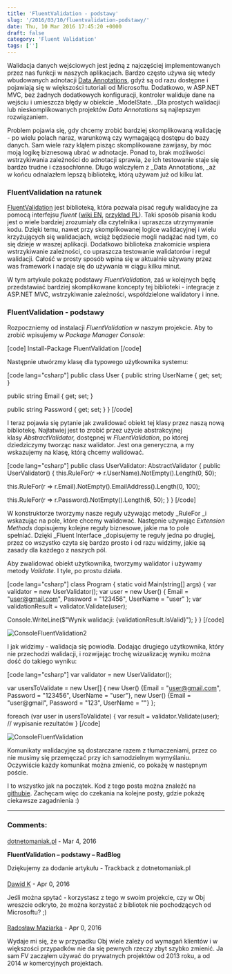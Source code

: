 ```yaml
---
title: 'FluentValidation - podstawy'
slug: '/2016/03/10/fluentvalidation-podstawy/'
date: Thu, 10 Mar 2016 17:45:20 +0000
draft: false
category: 'Fluent Validation'
tags: ['']
---
```


Walidacja danych wejściowych jest jedną z najczęściej implementowanych przez nas funkcji w naszych aplikacjach. Bardzo często używa się wtedy wbudowanych adnotacji [Data Annotations](https://msdn.microsoft.com/en-us/library/dd901590%28VS.95%29.aspx?f=255&MSPPError=-2147217396), gdyż są od razu dostępne i pojawiają się w większości tutoriali od Microsoftu. Dodatkowo, w ASP.NET MVC, bez żadnych dodatkowych konfiguracji, kontroler waliduje dane na wejściu i umieszcza błędy w obiekcie _ModelState. _Dla prostych walidacji lub nieskomplikowanych projektów _Data Annotations_ są najlepszym rozwiązaniem.

Problem pojawia się, gdy chcemy zrobić bardziej skomplikowaną walidację - po wielu polach naraz, warunkową czy wymagającą dostępu do bazy danych. Sam wiele razy kląłem pisząc skomplikowane zawijasy, by móc moją logikę biznesową ubrać w adnotacje. Ponad to, brak możliwości wstrzykiwania zależności do adnotacji sprawia, że ich testowanie staje się bardzo trudne i czasochłonne. Długo walczyłem z _Data Annotations, _aż w końcu odnalazłem lepszą bibliotekę, którą używam już od kilku lat.

### FluentValidation na ratunek

[FluentValidation](https://github.com/JeremySkinner/FluentValidation) jest biblioteką, która pozwala pisać reguły walidacyjne za pomocą interfejsu _fluent_ ([wiki EN](https://en.wikipedia.org/wiki/Fluent_interface), [przykład PL](http://kamiljozwiak.net/fluent-api/)). Taki sposób pisania kodu jest o wiele bardziej zrozumiały dla czytelnika i upraszcza utrzymywanie kodu. Dzięki temu, nawet przy skomplikowanej logice walidacyjnej i wielu krzyżujących się walidacjach, wciąż będziecie mogli nadążać nad tym, co się dzieje w waszej aplikacji. Dodatkowo biblioteka znakomicie wspiera wstrzykiwanie zależności, co upraszcza testowanie walidatorów i reguł walidacji. Całość w prosty sposób wpina się w aktualnie używany przez was framework i nadaje się do używania w ciągu kilku minut.

W tym artykule pokażę podstawy _FluentValidation_, zaś w kolejnych będę przedstawiać bardziej skomplikowane koncepty tej biblioteki - integracje z ASP.NET MVC, wstrzykiwanie zależności, współdzielone walidatory i inne.

### FluentValidation - podstawy

Rozpoczniemy od instalacji _FluentValidation_ w naszym projekcie. Aby to zrobić wpisujemy w _Package Manager Console_:

\[code\]
Install-Package FluentValidation
\[/code\]

Następnie utwórzmy klasę dla typowego użytkownika systemu:

\[code lang="csharp"\]
public class User
{
 public string UserName { get; set; }

 public string Email { get; set; }

 public string Password { get; set; }
}
\[/code\]

I teraz pojawia się pytanie jak zwalidować obiekt tej klasy przez naszą nową bibliotekę. Najłatwiej jest to zrobić przez użycie abstrakcyjnej klasy _AbstractValidator,_ dostępnej w _FluentValidation_, po której dziedziczymy tworząc nasz walidator. Jest ona generyczna, a my wskazujemy na klasę, którą chcemy walidować.

\[code lang="csharp"\]
public class UserValidator: AbstractValidator<User>
{
 public UserValidator()
 {
 this.RuleFor(r => r.UserName).NotEmpty().Length(0, 50);

 this.RuleFor(r => r.Email).NotEmpty().EmailAddress().Length(0, 100);

 this.RuleFor(r => r.Password).NotEmpty().Length(6, 50);
 }
}
\[/code\]

W konstruktorze tworzymy nasze reguły używając metody _RuleFor _i wskazując na pole, które chcemy walidować. Następnie używając _Extension Methods_ dopisujemy kolejne reguły biznesowe, jakie ma to pole spełniać. Dzięki _Fluent Interface _dopisujemy te reguły jedna po drugiej, przez co wszystko czyta się bardzo prosto i od razu widzimy, jakie są zasady dla każdego z naszych pól.

Aby zwalidować obiekt użytkownika, tworzymy walidator i używamy metody _Validate_. I tyle, po prostu działa.

\[code lang="csharp"\]
class Program
{
 static void Main(string\[\] args)
 {
 var validator = new UserValidator();
 var user = new User() { Email = "user@gmail.com", Password = "123456", UserName = "user" };
 var validationResult = validator.Validate(user);

 Console.WriteLine($"Wynik walidacji: {validationResult.IsValid}");
 }
}
\[/code\]

![ConsoleFluentValidation2](http://radblog.pl/wp-content/uploads/2016/03/ConsoleFluentValidation2.png)

I jak widzimy - walidacja się powiodła. Dodając drugiego użytkownika, który nie przechodzi walidacji, i rozwijając trochę wizualizację wyniku można dość do takiego wyniku:

\[code lang="csharp"\]
var validator = new UserValidator();

var usersToValidate = new User\[\]
{
 new User() {Email = "user@gmail.com", Password = "123456", UserName = "user"},
 new User() {Email = "user@gmail", Password = "123", UserName = ""}
};

foreach (var user in usersToValidate)
{
 var result = validator.Validate(user);
 // wypisanie rezultatów
}
\[/code\]

![ConsoleFluentValidation](http://radblog.pl/wp-content/uploads/2016/03/ConsoleFluentValidation-2.png)

Komunikaty walidacyjne są dostarczane razem z tłumaczeniami, przez co nie musimy się przemęczać przy ich samodzielnym wymyślaniu. Oczywiście każdy komunikat można zmienić, co pokażę w następnym poście.

I to wszystko jak na początek. Kod z tego posta można znaleźć na [githubie](https://github.com/rmaziarka/FluentValidation.Examples). Zachęcam więc do czekania na kolejne posty, gdzie pokażę ciekawsze zagadnienia :)

---
### Comments:
#### 
[dotnetomaniak.pl](http://dotnetomaniak.pl/FluentValidation-podstawy-RadBlog "") - <time datetime="2016-03-10 18:57:41">Mar 4, 2016</time>

**FluentValidation – podstawy – RadBlog**

Dziękujemy za dodanie artykułu - Trackback z dotnetomaniak.pl
#### 
[Dawid K](http://commitandrun.pl "dwdkls@gmail.com") - <time datetime="2016-04-03 00:40:00">Apr 0, 2016</time>

Jeśli można spytać - korzystasz z tego w swoim projekcie, czy w Obj wreszcie odkryto, że można korzystać z bibliotek nie pochodzących od Microsoftu? ;)
#### 
[Radosław Maziarka]( "maziarka.radoslaw@outlook.com") - <time datetime="2016-04-03 18:54:00">Apr 0, 2016</time>

Wydaje mi się, że w przypadku Obj wiele zależy od wymagań klientów i w większości przypadków nie da się pewnych rzeczy zbyt szybko zmienić. Ja sam FV zacząłem używać do prywatnych projektów od 2013 roku, a od 2014 w komercyjnych projektach.
